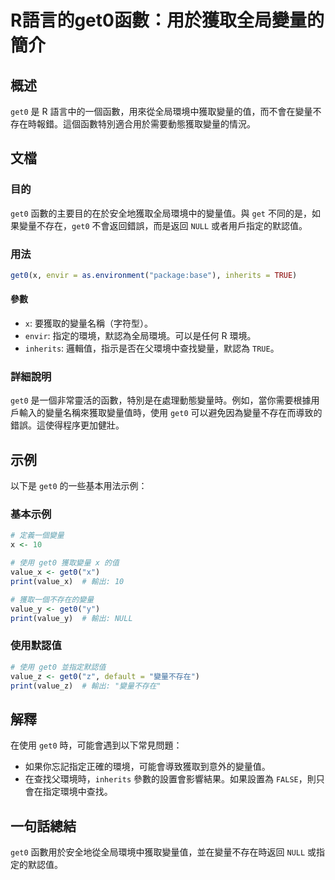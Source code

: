 <!--
Meta Description: # R語言的get0函數：用於獲取全局變量的簡介 ## 概述 `get0` 是 R 語言中的一個函數，用來從全局環境中獲取變量的值，而不會在變量不存在時報錯。這個函數特別適合用於需要動態獲取變量的情況。 ## 文檔 ### 目的 `get0` 函數的主要目的在於安全地獲取全局環境中的變量值。與 `g...
Meta Keywords: get0, null, inherits, print, envir
-->

# R語言的get0函數：用於獲取全局變量的簡介

## 概述
`get0` 是 R 語言中的一個函數，用來從全局環境中獲取變量的值，而不會在變量不存在時報錯。這個函數特別適合用於需要動態獲取變量的情況。

## 文檔
### 目的
`get0` 函數的主要目的在於安全地獲取全局環境中的變量值。與 `get` 不同的是，如果變量不存在，`get0` 不會返回錯誤，而是返回 `NULL` 或者用戶指定的默認值。

### 用法
```R
get0(x, envir = as.environment("package:base"), inherits = TRUE)
```

#### 參數
- `x`: 要獲取的變量名稱（字符型）。
- `envir`: 指定的環境，默認為全局環境。可以是任何 R 環境。
- `inherits`: 邏輯值，指示是否在父環境中查找變量，默認為 `TRUE`。

### 詳細說明
`get0` 是一個非常靈活的函數，特別是在處理動態變量時。例如，當你需要根據用戶輸入的變量名稱來獲取變量值時，使用 `get0` 可以避免因為變量不存在而導致的錯誤。這使得程序更加健壯。

## 示例
以下是 `get0` 的一些基本用法示例：

### 基本示例
```R
# 定義一個變量
x <- 10

# 使用 get0 獲取變量 x 的值
value_x <- get0("x")
print(value_x)  # 輸出: 10

# 獲取一個不存在的變量
value_y <- get0("y")
print(value_y)  # 輸出: NULL
```

### 使用默認值
```R
# 使用 get0 並指定默認值
value_z <- get0("z", default = "變量不存在")
print(value_z)  # 輸出: "變量不存在"
```

## 解釋
在使用 `get0` 時，可能會遇到以下常見問題：
- 如果你忘記指定正確的環境，可能會導致獲取到意外的變量值。
- 在查找父環境時，`inherits` 參數的設置會影響結果。如果設置為 `FALSE`，則只會在指定環境中查找。

## 一句話總結
`get0` 函數用於安全地從全局環境中獲取變量值，並在變量不存在時返回 `NULL` 或指定的默認值。